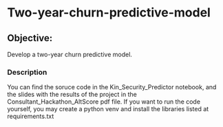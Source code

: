# Two-year-churn-predictive-model
## Objective:
Develop a two-year churn predictive model.

### Description
You can find the soruce code in the Kin_Security_Predictor notebook, and the slides with the results of the project in the Consultant_Hackathon_AltScore pdf file. If you want to run the code yourself, you may create a python venv and install the libraries listed at requirements.txt